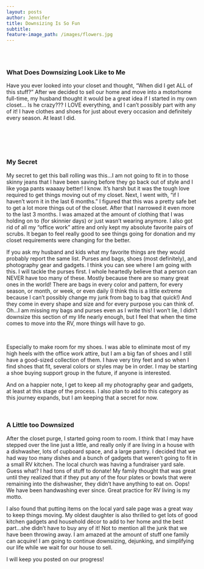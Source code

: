 ```yaml
---
layout: posts
author: Jennifer
title: Downsizing Is So Fun
subtitle:
feature-image_path: /images/flowers.jpg
---
```


### &nbsp;

### What Does Downsizing Look Like to Me

Have you ever looked into your closet and thought, “When did I get ALL of this stuff?” After we decided to sell our home and move into a motorhome full-time, my husband thought it would be a great idea if I started in my own closet… Is he crazy??? I LOVE everything, and I can’t possibly part with any of it! I have clothes and shoes for just about every occasion and definitely every season. At least I did.

&nbsp;

### &nbsp;

### My Secret

My secret to get this ball rolling was this…I am not going to fit in to those skinny jeans that I have been saving before they go back out of style and I like yoga pants waaaay better! I know. It’s harsh but it was the tough love required to get things moving out of my closet. Next, I went with, “if I haven’t worn it in the last 6 months.” I figured that this was a pretty safe bet to get a lot more things out of the closet. After that I narrowed it even more to the last 3 months. I was amazed at the amount of clothing that I was holding on to (for skinnier days) or just wasn’t wearing anymore. I also got rid of all my “office work” attire and only kept my absolute favorite pairs of scrubs. It began to feel really good to see things going for donation and my closet requirements were changing for the better.

If you ask my husband and kids what my favorite things are they would probably report the same list. Purses and bags, shoes (most definitely), and photography gear and gadgets. I think you can see where I am going with this. I will tackle the purses first. I whole heartedly believe that a person can NEVER have too many of these. Mostly because there are so many great ones in the world! There are bags in every color and pattern, for every season, or month, or week, or even daily (I think this is a little extreme because I can’t possibly change my junk from bag to bag that quick!) And they come in every shape and size and for every purpose you can think of. Oh…I am missing my bags and purses even as I write this! I won’t lie, I didn’t downsize this section of my life nearly enough, but I feel that when the time comes to move into the RV, more things will have to go.

&nbsp;

Especially to make room for my shoes. I was able to eliminate most of my high heels with the office work attire, but I am a big fan of shoes and I still have a good-sized collection of them. I have very tiny feet and so when I find shoes that fit, several colors or styles may be in order. I may be starting a shoe buying support group in the future, if anyone is interested.

And on a happier note, I get to keep all my photography gear and gadgets, at least at this stage of the process. I also plan to add to this category as this journey expands, but I am keeping that a secret for now.

&nbsp;

### A Little too Downsized

After the closet purge, I started going room to room. I think that I may have stepped over the line just a little, and really only if are living in a house with a dishwasher, lots of cupboard space, and a large pantry. I decided that we had way too many dishes and a bunch of gadgets that weren’t going to fit in a small RV kitchen. The local church was having a fundraiser yard sale. Guess what? I had tons of stuff to donate! My family thought that was great until they realized that if they put any of the four plates or bowls that were remaining into the dishwasher, they didn’t have anything to eat on. Oops! We have been handwashing ever since. Great practice for RV living is my motto.

I also found that putting items on the local yard sale page was a great way to keep things moving. My oldest daughter is also thrilled to get lots of good kitchen gadgets and household d&eacute;cor to add to her home and the best part…she didn’t have to buy any of it! Not to mention all the junk that we have been throwing away. I am amazed at the amount of stuff one family can acquire! I am going to continue downsizing, dejunking, and simplifying our life while we wait for our house to sell.

I will keep you posted on our progress!